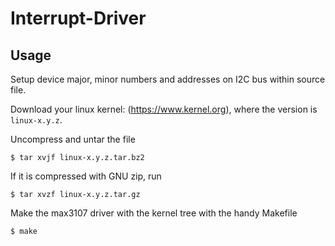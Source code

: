 # Interrupt-Driver

## Usage

Setup device major, minor numbers and addresses on I2C bus within source file.

Download your linux kernel: (https://www.kernel.org), where the version is `linux-x.y.z`.

Uncompress and untar the file

`$ tar xvjf linux-x.y.z.tar.bz2`

If it is compressed with GNU zip, run

`$ tar xvzf linux-x.y.z.tar.gz`

Make the max3107 driver with the kernel tree with the handy Makefile

`$ make`
